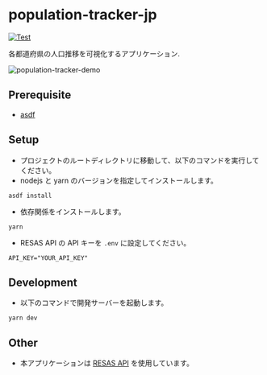 # population-tracker-jp

[![Test](https://github.com/seelx3/population-tracker-jp/actions/workflows/playwright.yml/badge.svg)](https://github.com/seelx3/population-tracker-jp/actions/workflows/playwright.yml)

各都道府県の人口推移を可視化するアプリケーション.

![population-tracker-demo](https://github.com/seelx3/population-tracker-jp/assets/61373111/f44088be-fbbd-4981-8e80-a5da9a8f78d3)

## Prerequisite

- [asdf](https://asdf-vm.com/)

## Setup

- プロジェクトのルートディレクトリに移動して、以下のコマンドを実行してください。
- nodejs と yarn のバージョンを指定してインストールします。

```
asdf install
```

- 依存関係をインストールします。

```
yarn
```

- RESAS API の API キーを `.env` に設定してください。

```
API_KEY="YOUR_API_KEY"
```

## Development

- 以下のコマンドで開発サーバーを起動します。

```
yarn dev
```

## Other

- 本アプリケーションは [RESAS API](https://opendata.resas-portal.go.jp/) を使用しています。
